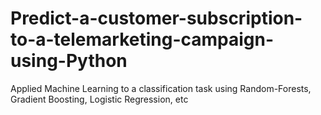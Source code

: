 # Predict-a-customer-subscription-to-a-telemarketing-campaign-using-Python
Applied Machine Learning to a classification task using Random-Forests, Gradient Boosting, Logistic Regression, etc
